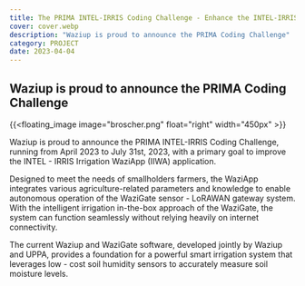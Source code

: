 ```yaml
---
title: The PRIMA INTEL-IRRIS Coding Challenge - Enhance the INTEL-IRRIS Irrigation WaziApp (IIWA) Application!
cover: cover.webp
description: "Waziup is proud to announce the PRIMA Coding Challenge"
category: PROJECT
date: 2023-04-04
---
```

## Waziup is proud to announce the PRIMA Coding Challenge

{{<floating_image image="broscher.png" float="right" width="450px" >}}

Waziup is proud to announce the PRIMA INTEL-IRRIS Coding Challenge, running from April 2023 to July 31st, 2023, with a primary goal to improve the INTEL - IRRIS Irrigation WaziApp (IIWA) application. 

Designed to meet the needs of smallholders farmers, the WaziApp integrates various agriculture-related parameters and knowledge to enable autonomous operation of the WaziGate sensor - LoRAWAN gateway system. With the intelligent irrigation in-the-box approach of the WaziGate, the system can function seamlessly without relying heavily on internet connectivity.

The current Waziup and WaziGate software, developed jointly by Waziup and UPPA, provides a foundation for a powerful smart irrigation system that leverages low - cost soil humidity sensors to accurately measure soil moisture levels.
